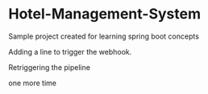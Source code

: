 # **Hotel-Management-System**
Sample project created for learning spring boot concepts

Adding a line to trigger the webhook.

Retriggering the pipeline

one more time
